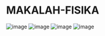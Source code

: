 # MAKALAH-FISIKA
![image](https://github.com/user-attachments/assets/8abea534-9eb3-45f5-8cad-5e292e5c4492)
![image](https://github.com/user-attachments/assets/6c2b6752-65b6-44a6-b2ff-1b5d84c71743)
![image](https://github.com/user-attachments/assets/f77593d5-f6e5-4d6d-baff-7d183ef97950)
![image](https://github.com/user-attachments/assets/6eb2eed0-2de1-4969-b028-7b21a0faef20)
